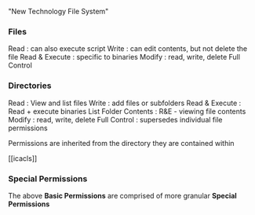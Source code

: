 "New Technology File System" 
### Files
Read : can also execute script
Write : can edit contents, but not delete the file
Read & Execute : specific to binaries
Modify : read, write, delete
Full Control

### Directories
Read : View and list files
Write : add files or subfolders
Read & Execute : Read + execute binaries
List Folder Contents : R&E - viewing file contents
Modify : read, write, delete
Full Control : supersedes individual file permissions

Permissions are inherited from the directory they are contained within

[[icacls]]


### Special Permissions
The above **Basic Permissions** are comprised of more granular **Special Permissions**
